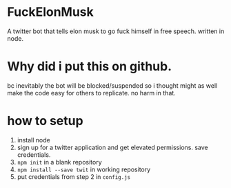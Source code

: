 # FuckElonMusk
A twitter bot that tells elon musk to go fuck himself in free speech. written in node.

# Why did i put this on github.
bc inevitably the bot will be blocked/suspended so i thought might as well make the code easy for others to replicate. no harm in that.

# how to setup
1. install node
2. sign up for a twitter application and get elevated permissions. save credentials.
3. `npm init` in a blank repository
4. `npm install --save twit` in working repository
5. put credentials from step 2 in `config.js`
